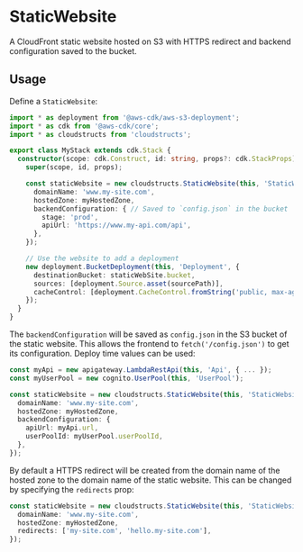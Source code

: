 # StaticWebsite

A CloudFront static website hosted on S3 with HTTPS redirect and backend configuration
saved to the bucket.

## Usage

Define a `StaticWebsite`:

```ts
import * as deployment from '@aws-cdk/aws-s3-deployment';
import * as cdk from '@aws-cdk/core';
import * as cloudstructs from 'cloudstructs';

export class MyStack extends cdk.Stack {
  constructor(scope: cdk.Construct, id: string, props?: cdk.StackProps) {
    super(scope, id, props);

    const staticWebsite = new cloudstructs.StaticWebsite(this, 'StaticWebsite', {
      domainName: 'www.my-site.com',
      hostedZone: myHostedZone,
      backendConfiguration: { // Saved to `config.json` in the bucket
        stage: 'prod',
        apiUrl: 'https://www.my-api.com/api',
      },
    });

    // Use the website to add a deployment
    new deployment.BucketDeployment(this, 'Deployment', {
      destinationBucket: staticWebSite.bucket,
      sources: [deployment.Source.asset(sourcePath)],
      cacheControl: [deployment.CacheControl.fromString('public, max-age=31536000, immutable')],
    });
  }
}
```

The `backendConfiguration` will be saved as `config.json` in the S3 bucket of the
static website. This allows the frontend to `fetch('/config.json')` to get its
configuration. Deploy time values can be used:

```ts
const myApi = new apigateway.LambdaRestApi(this, 'Api', { ... });
const myUserPool = new cognito.UserPool(this, 'UserPool');

const staticWebsite = new cloudstructs.StaticWebsite(this, 'StaticWebsite', {
  domainName: 'www.my-site.com',
  hostedZone: myHostedZone,
  backendConfiguration: {
    apiUrl: myApi.url,
    userPoolId: myUserPool.userPoolId,
  },
});
```

By default a HTTPS redirect will be created from the domain name of the hosted
zone to the domain name of the static website. This can be changed by specifying
the `redirects` prop:

```ts
const staticWebsite = new cloudstructs.StaticWebsite(this, 'StaticWebsite', {
  domainName: 'www.my-site.com',
  hostedZone: myHostedZone,
  redirects: ['my-site.com', 'hello.my-site.com'],
});
```
